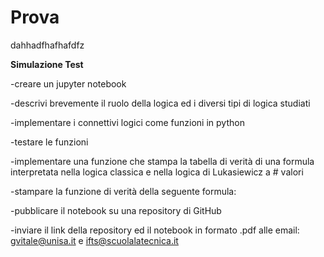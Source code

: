 # Prova
dahhadfhafhafdfz

**Simulazione Test**

-creare un jupyter notebook

-descrivi brevemente il ruolo della logica ed i diversi tipi di logica studiati

-implementare i connettivi logici come funzioni in python

-testare le funzioni

-implementare una funzione che stampa la tabella di verità di una formula interpretata nella logica classica e nella logica di Lukasiewicz a # valori

-stampare la funzione di verità della seguente formula:

-pubblicare il notebook su una repository di GitHub

-inviare il link della repository ed il notebook in formato .pdf alle email: gvitale@unisa.it e ifts@scuolalatecnica.it
